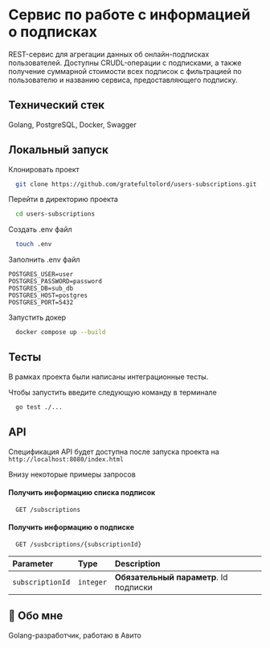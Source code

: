 # Сервис по работе с информацией о подписках

REST-сервис для агрегации данных об онлайн-подписках пользователей. Доступны CRUDL-операции с подписками, а также получение суммарной стоимости всех подписок с фильтрацией по пользователю и названию сервиса, предоставляющего подписку.


## Технический стек

Golang, PostgreSQL, Docker, Swagger



## Локальный запуск

Клонировать проект

```bash
  git clone https://github.com/gratefultolord/users-subscriptions.git
```

Перейти в директорию проекта

```bash
  cd users-subscriptions
```

Создать .env файл

```bash
  touch .env
```

Заполнить .env файл

```env
POSTGRES_USER=user
POSTGRES_PASSWORD=password
POSTGRES_DB=sub_db
POSTGRES_HOST=postgres
POSTGRES_PORT=5432
```

Запустить докер

```bash
  docker compose up --build
```


## Тесты
В рамках проекта были написаны интеграционные тесты.

Чтобы запустить введите следующую команду в терминале

```bash
  go test ./...
```


## API

Спецификация API будет доступна после запуска проекта на `http://localhost:8080/index.html`

Внизу некоторые примеры запросов

#### Получить информацию списка подписок

```http
  GET /subscriptions
```

#### Получить информацию о подписке

```http
  GET /susbcriptions/{subscriptionId}
```

| Parameter | Type     | Description                       |
| :-------- | :------- | :-------------------------------- |
| `subscriptionId`      | `integer` | **Обязательный параметр**. Id подписки |



## 🚀 Обо мне
Golang-разработчик, работаю в Авито